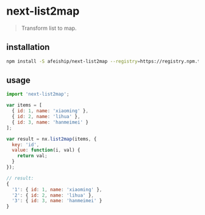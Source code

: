 # next-list2map
> Transform list to map.

## installation
```bash
npm install -S afeiship/next-list2map --registry=https://registry.npm.taobao.org
```

## usage

```js
import 'next-list2map';

var items = [
  { id: 1, name: 'xiaoming' },
  { id: 2, name: 'lihua' },
  { id: 3, name: 'hanmeimei' }
];

var result = nx.list2map(items, {
  key: 'id',
  value: function(i, val) {
    return val;
  }
});

// result:
{
  '1': { id: 1, name: 'xiaoming' },
  '2': { id: 2, name: 'lihua' },
  '3': { id: 3, name: 'hanmeimei' }
}
```
